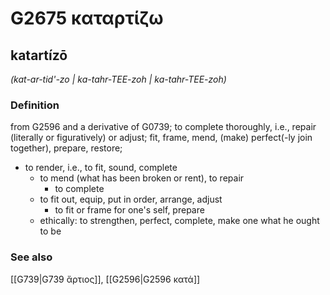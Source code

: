 # G2675 καταρτίζω

## katartízō

_(kat-ar-tid'-zo | ka-tahr-TEE-zoh | ka-tahr-TEE-zoh)_

### Definition

from G2596 and a derivative of G0739; to complete thoroughly, i.e., repair (literally or figuratively) or adjust; fit, frame, mend, (make) perfect(-ly join together), prepare, restore; 

- to render, i.e., to fit, sound, complete
  - to mend (what has been broken or rent), to repair
    - to complete
  - to fit out, equip, put in order, arrange, adjust
    - to fit or frame for one's self, prepare
  - ethically: to strengthen, perfect, complete, make one what he ought to be

### See also

[[G739|G739 ἄρτιος]], [[G2596|G2596 κατά]]
